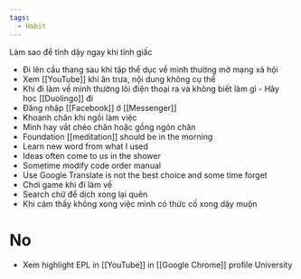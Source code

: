 ```yaml
---
tags:
  - Habit
---
```

Làm sao để tỉnh dậy ngay khi tỉnh giấc
- Đi lên cầu thang sau khi tập thể dục về mình thường mở mạng xã hội
- Xem [[YouTube]] khi ăn trưa, nội dung không cụ thể
- Khi đi làm về mình thường lôi điện thoại ra và không biết làm gì - Hãy học [[Duolingo]] đi
- Đăng nhập [[Facebook]] ở [[Messenger]]
- Khoanh chân khi ngồi làm việc
- Mình hay vắt chéo chân hoặc gồng ngón chân
- Foundation [[meditation]] should be in the morning
- Learn new word from what I used
- Ideas often come to us in the shower
- Sometime modify code order manual
- Use Google Translate is not the best choice and some time forget
- Chơi game khi đi làm về
- Search chữ để dịch xong lại quên
- Khi cảm thấy không xong việc mình có thức cố xong dậy muộn

# No

- Xem highlight EPL in [[YouTube]] in [[Google Chrome]] profile University